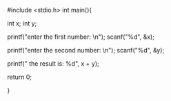 #include <stdio.h>
int main(){

  int x;
  int y;

  printf("enter the first number: \n");
  scanf("%d", &x);

  printf("enter the second number: \n");
  scanf("%d", &y);

  printf(" the result is: %d", x + y);




  return 0;

}
